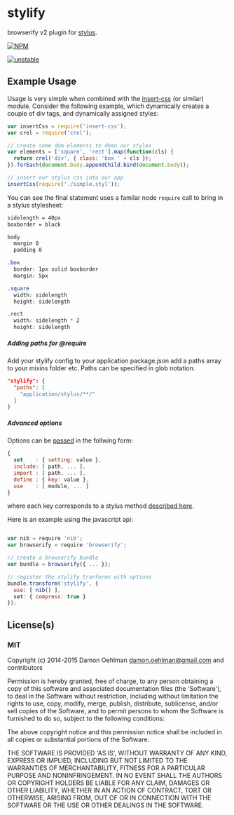 # stylify

browserify v2 plugin for [stylus](https://github.com/LearnBoost/stylus).


[![NPM](https://nodei.co/npm/stylify.png)](https://nodei.co/npm/stylify/)

[![unstable](https://img.shields.io/badge/stability-unstable-yellowgreen.svg)](https://github.com/dominictarr/stability#unstable)

## Example Usage

Usage is very simple when combined with the
[insert-css](https://github.com/substack/insert-css) (or similar) module.
Consider the following example, which dynamically creates a couple of
div tags, and dynamically assigned styles:

```js
var insertCss = require('insert-css');
var crel = require('crel');

// create some dom elements to demo our styles
var elements = ['square', 'rect'].map(function(cls) {
  return crel('div', { class: 'box ' + cls });
}).forEach(document.body.appendChild.bind(document.body));

// insert our stylus css into our app
insertCss(require('./simple.styl'));
```

You can see the final statement uses a familar node `require` call to
bring in a stylus stylesheet:

```css
sidelength = 40px
boxborder = black

body
  margin 0
  padding 0

.box
  border: 1px solid boxborder
  margin: 5px

.square
  width: sidelength
  height: sidelength

.rect
  width: sidelength * 2
  height: sidelength
```

##### Adding paths for @require
Add your stylify config to your application package.json
add a paths array to your mixins folder etc. Paths can be specified in glob notation.

```json
"stylify": {
  "paths": [
    "application/stylus/**/"
  ]
}

```

##### Advanced options

Options can be [passed](https://github.com/substack/node-browserify#user-content-btransformtr-opts) in the follwing form:

```js
{
  set    : { setting: value },
  include: [ path, ... ],
  import : [ path, ... ],
  define : { key: value },
  use    : [ module, ... ]
}
```

where each key corresponds to a stylus method [described here](http://learnboost.github.io/stylus/docs/js.html).

Here is an example using the javascript api:

```js

var nib = require 'nib';
var browserify = require 'browserify';

// create a browserify bundle
var bundle = browserify({ ... });

// register the stylify tranforms with options
bundle.transform('stylify', {
  use: [ nib() ],
  set: { compress: true }
});
```

## License(s)

### MIT

Copyright (c) 2014-2015 Damon Oehlman <damon.oehlman@gmail.com> and contributors

Permission is hereby granted, free of charge, to any person obtaining
a copy of this software and associated documentation files (the
'Software'), to deal in the Software without restriction, including
without limitation the rights to use, copy, modify, merge, publish,
distribute, sublicense, and/or sell copies of the Software, and to
permit persons to whom the Software is furnished to do so, subject to
the following conditions:

The above copyright notice and this permission notice shall be
included in all copies or substantial portions of the Software.

THE SOFTWARE IS PROVIDED 'AS IS', WITHOUT WARRANTY OF ANY KIND,
EXPRESS OR IMPLIED, INCLUDING BUT NOT LIMITED TO THE WARRANTIES OF
MERCHANTABILITY, FITNESS FOR A PARTICULAR PURPOSE AND NONINFRINGEMENT.
IN NO EVENT SHALL THE AUTHORS OR COPYRIGHT HOLDERS BE LIABLE FOR ANY
CLAIM, DAMAGES OR OTHER LIABILITY, WHETHER IN AN ACTION OF CONTRACT,
TORT OR OTHERWISE, ARISING FROM, OUT OF OR IN CONNECTION WITH THE
SOFTWARE OR THE USE OR OTHER DEALINGS IN THE SOFTWARE.
